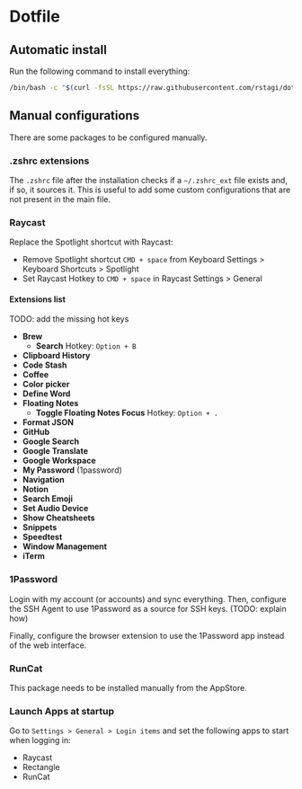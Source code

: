# Dotfile

## Automatic install

Run the following command to install everything:
```bash
/bin/bash -c "$(curl -fsSL https://raw.githubusercontent.com/rstagi/dotfile/master/install.sh)"
```

## Manual configurations

There are some packages to be configured manually.

### .zshrc extensions

The `.zshrc` file after the installation checks if a `~/.zshrc_ext` file exists and, if so, it sources it. This is useful to add some custom configurations that are not present in the main file.

### Raycast

Replace the Spotlight shortcut with Raycast:
- Remove Spotlight shortcut `CMD + space` from Keyboard Settings > Keyboard Shortcuts > Spotlight
- Set Raycast Hotkey to `CMD + space` in Raycast Settings > General

#### Extensions list
TODO: add the missing hot keys
- **Brew**
    - **Search** Hotkey: `Option + B`
- **Clipboard History**
- **Code Stash**
- **Coffee**
- **Color picker**
- **Define Word**
- **Floating Notes**
    - **Toggle Floating Notes Focus** Hotkey: `Option + .`
- **Format JSON**
- **GitHub**
- **Google Search**
- **Google Translate**
- **Google Workspace**
- **My Password** (1password)
- **Navigation**
- **Notion**
- **Search Emoji**
- **Set Audio Device**
- **Show Cheatsheets**
- **Snippets**
- **Speedtest**
- **Window Management**
- **iTerm**

### 1Password

Login with my account (or accounts) and sync everything. Then, configure the SSH Agent to use 1Password as a source for SSH keys. (TODO: explain how)

Finally, configure the browser extension to use the 1Password app instead of the web interface.

### RunCat

This package needs to be installed manually from the AppStore.

### Launch Apps at startup

Go to `Settings > General > Login items` and set the following apps to start when logging in:
- Raycast
- Rectangle
- RunCat

